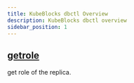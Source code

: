 ```yaml
---
title: KubeBlocks dbctl Overview
description: KubeBlocks dbctl overview
sidebar_position: 1
---
```


## [getrole](dbctl_database_getrole.md)

get role of the replica.




